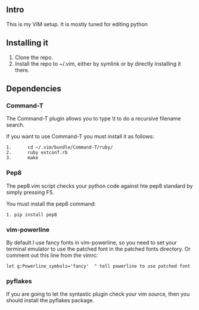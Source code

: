 ## Intro ##

This is my VIM setup. It is mostly tuned for editing python

## Installing it ##

 1. Clone the repo.
 2. Install the repo to ~/.vim, either by symlink or by directly installing it there.

## Dependencies ##

### Command-T ###
The Command-T plugin allows you to type \t to do a
recursive filename search.

If you want to use Command-T you must install it as follows:

    1.      cd ~/.vim/bundle/Command-T/ruby/
    2.      ruby extconf.rb
    3.      make

### Pep8 ###
The pep8.vim script checks your python code against hte pep8 standard
by simply pressing F5.

You must install the pep8 command:

    1. pip install pep8

### vim-powerline ###
By default I use fancy fonts in vim-powerline, so you need to set your terminal emulator
to use the patched font in the patched fonts directory.
Or comment out this line from the vimrc:

    let g:Powerline_symbols='fancy'  " tell powerline to use patched font

### pyflakes ###
If you are going to let the syntastic plugin check your vim source, then you
should install the pyflakes package.
